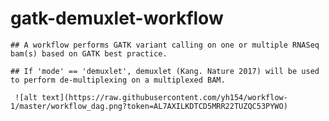 # gatk-demuxlet-workflow

    ## A workflow performs GATK variant calling on one or multiple RNASeq bam(s) based on GATK best practice. 
    
    ## If 'mode' == 'demuxlet', demuxlet (Kang. Nature 2017) will be used to perform de-multiplexing on a multiplexed BAM. 

     ![alt text](https://raw.githubusercontent.com/yh154/workflow-1/master/workflow_dag.png?token=AL7AXILKDTCD5MRR22TUZQC53PYWO)
